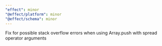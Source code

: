 ```yaml
---
"effect": minor
"@effect/platform": minor
"@effect/schema": minor
---
```


Fix for possible stack overflow errors when using Array.push with spread operator arguments
